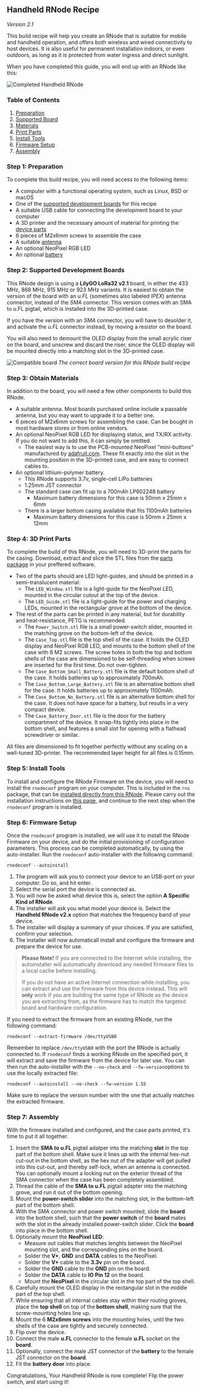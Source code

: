 [date]: <> (2023-01-14)
[title]: <> (Handheld RNode)
[image]: <> (gfx/rnode_iso.webp)
[excerpt]: <> (This RNode is suitable for mobile and handheld operation, and offers both wireless and wired connectivity to host devices. A good all-round unit. It is also suitable for permanent installation indoors.)
## Handheld RNode Recipe
*Version 2.1*

This build recipe will help you create an RNode that is suitable for mobile and handheld operation, and offers both wireless and wired connectivity to host devices. It is also useful for permanent installation indoors, or even outdoors, as long as it is protected from water ingress and direct sunlight.

When you have completed this guide, you will end up with an RNode like this:

![Completed Handheld RNode]({ASSET_PATH}images/bg_h_1.webp)

### Table of Contents

1. [Preparation](#prep)
2. [Supported Board](#devboard)
3. [Materials](#materials)
4. [Print Parts](#parts)
5. [Install Tools](#tools)
6. [Firmware Setup](#firmware)
7. [Assembly](#assembly)


### <a name="prep"></a>Step 1: Preparation
To complete this build recipe, you will need access to the following items:

- A computer with a functional operating system, such as Linux, BSD or macOS
- One of the [supported development boards](#devboard) for this recipe
- A suitable USB cable for connecting the development board to your computer
- A 3D printer and the necessary amount of material for printing the [device parts](#parts)
- 6 pieces of M2x6mm screws to assemble the case
- A suitable [antenna](#antenna)
- An optional NeoPixel RGB LED
- An optional [battery](#battery)

### <a name="devboard"></a>Step 2: Supported Development Boards

This RNode design is using a **LilyGO LoRa32 v2.1** board, in either the 433 MHz, 868 MHz, 915 MHz or 923 MHz variants. It is easiest to obtain the version of the board with an *u.FL* (sometimes also labeled *IPEX*) antenna connector, instead of the *SMA* connector. This version comes with an SMA to u.FL pigtail, which is installed into the 3D-printed case.

If you have the version with an *SMA* connector, you will have to desolder it, and activate the *u.FL* connector instead, by moving a resistor on the board.

You will also need to demount the OLED display from the small acrylic riser on the board, and unscrew and discard the riser, since the OLED display will be mounted directly into a matching slot in the 3D-printed case.

![Compatible board]({ASSET_PATH}images/bg_h_2.webp)
*The correct board version for this RNode build recipe*

### <a name="materials"></a>Step 3: Obtain Materials

In addition to the board, you will need a few other components to build this RNode.

- A suitable antenna. Most boards purchased online include a passable antenna, but you may want to upgrade it to a better one.
- 6 pieces of M2x6mm screws for assembling the case. Can be bought in most hardware stores or from online vendors.
- An optional NeoPixel RGB LED for displaying status, and TX/RX activity. If you do not want to add this, it can simply be omitted.
  - The easiest way is to use the PCB-mounted NeoPixel "mini-buttons" manufactured by [adafruit.com](https://www.adafruit.com/product/1612). These fit exactly into the slot in the mounting position in the 3D-printed case, and are easy to connect cables to.
- An optional lithium-polymer battery.
  - This RNode supports 3.7v, single-cell LiPo batteries
  - 1.25mm JST connector
  - The standard case can fit up to a 700mAh LP602248 battery
    - Maximum battery dimensions for this case is 50mm x 25mm x 6mm
  - There is a larger bottom casing available that fits 1100mAh batteries
    - Maximum battery dimensions for this case is 50mm x 25mm x 12mm

### <a name="parts"></a>Step 4: 3D Print Parts

To complete the build of this RNode, you will need to 3D-print the parts for the casing. Download, extract and slice the STL files from the [parts package](#p) in your preffered software.

- Two of the parts should are LED light-guides, and should be printed in a semi-translucent material:
    - The `LED_Window.stl` file is a light-guide for the NeoPixel LED, mounted in the circular cutout at the top of the device.
    - The `LED_Guide.stl` file is a light-guide for the power and charging LEDs, mounted in the rectangular grove at the bottom of the device.
- The rest of the parts can be printed in any material, but for durability and heat-resistance, PETG is recommended.
    - The `Power_Switch.stl` file is a small power-switch slider, mounted in the matching grove on the bottom-left of the device.
    - The `Case_Top.stl` file is the top shell of the case. It holds the OLED display and NeoPixel RGB LED, and mounts to the bottom shell of the case with 6 M2 screws. The screw holes in both the top and bottom shells of the case are dimensioned to be self-threading when screws are inserted for the first time. Do not over-tighten.
    - The `Case_Bottom_Small_Battery.stl` file is the default bottom shell of the case. It holds batteries up to approximately 700mAh.
    - The `Case_Bottom_Large_Battery.stl` file is an alternative bottom shell for the case. It holds batteries up to approximately 1100mAh.
    - The `Case_Bottom_No_Battery.stl` file is an alternative bottom shell for the case. It does not have space for a battery, but results in a very compact device.
    - The `Case_Battery_Door.stl` file is the door for the battery compartment of the device. It snap-fits tightly into place in the bottom shell, and features a small slot for opening with a flathead screwdriver or similar.

All files are dimensioned to fit together perfectly without any scaling on a well-tuned 3D-printer. The recommended layer height for all files is 0.15mm.

### <a name="tools"></a>Step 5: Install Tools

To install and configure the RNode Firmware on the device, you will need to install the `rnodeconf` program on your computer. This is included in the `rns` package, that can be [installed directly from this RNode]({ASSET_PATH}s_rns.html). Please carry out the installation instructions on [this page]({ASSET_PATH}s_rns.html), and continue to the next step when the `rnodeconf` program is installed.


### <a name="firmware"></a>Step 6: Firmware Setup

Once the `rnodeconf` program is installed, we will use it to install the RNode Firmware on your device, and do the initial provisioning of configuration parameters. This process can be completed automatically, by using the auto-installer. Run the `rnodeconf` auto-installer with the following command:

```
rnodeconf --autoinstall
```

1. The program will ask you to connect your device to an USB-port on your computer. Do so, and hit enter.
2. Select the serial port the device is connected as.
3. You will now be asked what device this is, select the option **A Specific Kind of RNode**.
4. The installer will ask you what model your device is. Select the **Handheld RNode v2.x** option that matches the frequency band of your device.
5. The installer will display a summary of your choices. If you are satisfied, confirm your selection.
6. The installer will now automaticall install and configure the firmware and prepare the device for use.

> **Please Note!** If you are connected to the Internet while installing, the autoinstaller will automatically download any needed firmware files to a local cache before installing.

> If you do not have an active Internet connection while installing, you can extract and use the firmware from this device instead. This will **only** work if you are building the same type of RNode as the device you are extracting from, as the firmware has to match the targeted board and hardware configuration.

If you need to extract the firmware from an existing RNode, run the following command:

```
rnodeconf --extract-firmware /dev/ttyUSB0
```

Remember to replace `/dev/ttyUSB0` with the port the RNode is actually connected to. If `rnodeconf` finds a working RNode on the specified port, it will extract and save the firmware from the device for later use. You can then run the auto-installer with the `--no-check` and `--fw-version`options to use the locally extracted file:

```
rnodeconf --autoinstall --no-check --fw-version 1.55
```

Make sure to replace the version number with the one that actually matches the extracted firmware.

### <a name="assembly"></a>Step 7: Assembly

With the firmware installed and configured, and the case parts printed, it's time to put it all together.

1. Insert the **SMA to u.FL** pigtail adatper into the matching **slot** in the top part of the bottom shell. Make sure it lines up with the internal hex-nut cut-out in the bottom shell, as the hex nut of the adapter will get pulled into this cut-out, and thereby self-lock, when an antenna is connected. You can optionally mount a locking nut on the exterior thread of the SMA connector when the case has been completely assembled.
2. Thread the cable of the **SMA to u.FL** pigtail adapter into the matching grove, and run it out of the bottom opening.
3. Mount the **power-switch slider** into the matching slot, in the bottom-left part of the bottom shell.
4. With the SMA connector and power switch mounted, slide the **board** into the bottom shell, such that the **power switch** of the **board** mates with the slot in the already installed power-switch slider. Click the **board** into place in the bottom shell.
5. Optionally mount the **NeoPixel LED**:
    - Measure out cables that matches lenghts between the NeoPixel mounting slot, and the corresponding pins on the board.
    - Solder the **V+**, **GND** and **DATA** cables to the NeoPixel.
    - Solder the **V+** cable to the **3.3v** pin on the board.
    - Solder the **GND** cable to the **GND** pin on the board.
    - Solder the **DATA** cable to **IO Pin 12** on the board.
    - Mount the **NeoPixel** in the circular slot in the top part of the top shell.
6. Carefully mount the OLED display in the rectangular slot in the middle part of the top shell.
7. While ensuring that all internal cables stay within their routing groves, place the **top shell** on top of the **bottom shell**, making sure that the screw-mounting holes line up.
8. Mount the 6 **M2x6mm screws** into the mounting holes, until the two shells of the case are tightly and securely connected.
9. Flip over the device.
10. Connect the male **u.FL** connector to the female **u.FL** socket on the **board**.
11. Optionally, connect the male JST connector of the **battery** to the female JST connector on the **board**.
12. Fit the **battery door** into place.

Congratulations, Your Handheld RNode is now complete! Flip the power switch, and start using it!
